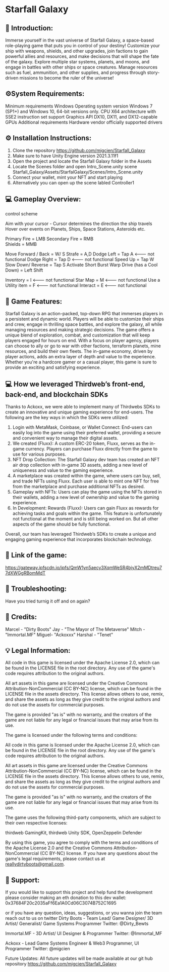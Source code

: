 # Starfall Galaxy

## 📖 Introduction: 

Immerse yourself in the vast universe of Starfall Galaxy, a space-based role-playing game that puts you in control of your destiny! Customize your ship with weapons, shields, and other upgrades, join factions to gain powerful allies and resources, and make decisions that will shape the fate of the galaxy. Explore multiple star systems, planets, and moons, and engage in battles with other ships or space creatures. Manage resources such as fuel, ammunition, and other supplies, and progress through story-driven missions to become the ruler of the universe!

## ⚙️System Requirements: 

Minimum requirements		Windows
Operating system version	Windows 7 (SP1+) and Windows 10, 64-bit versions only.
CPU				X64 architecture with SSE2 instruction set support
Graphics API			DX10, DX11, and DX12-capable GPUs
Additional requirements		Hardware vendor officially supported drivers

## ⚙️ Installation Instructions:

1. Clone the repository https://github.com/migcien/Starfall_Galaxy
2. Make sure to have Unity Engine version 2021.3.11f1
3. Open the project and locate the Starfall Galaxy folder in the Assets 
4. Locate the Scenes folder and open Intro_Scene.unity scene Starfall_Galaxy/Assets/StarfalGalaxy/Scenes/Intro_Scene.unity
5. Connect your wallet, mint your NFT and start playing
6. Alternatively you can open up the scene labled Controller1

## 💻 Gameplay Overview:

control scheme

Aim with your cursor - Cursor determines the direction the ship travels
Hover over events on Planets, Ships, Space Stations, Asteroids etc.
 
Primary Fire = LMB 
Secondary Fire = RMB  
Shields = MMB

Move Forward / Back = W/ S 
Strafe = A,D 
Dodge Left = Tap A      <--- not functional
Dodge Right = Tap D     <--- not functional
Speed Up = Tap W 
Slow Down/ Reverse = Tap S 
Activate Short Burst Warp Drive (has a Cool Down) = Left Shift 

Inventory = I           <--- not functional
Star Map  = M           <--- not functional
Use a Utility item = F  <--- not functional
Interact = E            <--- not functional


## 🚀 Game Features: 
Starfall Galaxy is an action-packed, top-down RPG that immerses players in a persistent and dynamic world. Players will be able to customize their ships and crew, engage in thrilling space battles, and explore the galaxy, all while managing resources and making strategic decisions. The game offers a unique blend of exploration, combat, and customization that will keep players engaged for hours on end. With a focus on player agency, players can choose to ally or go to war with other factions, terraform planets, mine resources, and build their own fleets. The in-game economy, driven by player actions, adds an extra layer of depth and value to the experience. Whether you're a hardcore gamer or a casual player, this game is sure to provide an exciting and satisfying experience.

## 💻 How we leveraged Thirdweb’s front-end, back-end, and blockchain SDKs
Thanks to Ackoxx, we were able to implement many of Thirdwebs SDKs to create an innovative and unique gaming experience for end-users. The following are the key ways in which the SDKs were utilized:

1. Login with MetaMask, Coinbase, or Wallet Connect: End-users can easily log into the game using their preferred wallet, providing a secure and convenient way to manage their digital assets.
2. We created (Fluxx): A custom ERC-20 token, Fluxx, serves as the in-game currency. Players can purchase Fluxx directly from the game to use for various purposes.
3. NFT Drop Collection: The Starfall Galaxy dev team has created an NFT air drop collection with in-game 3D assets, adding a new level of uniqueness and value to the gaming experience.
4. A marketplace was created within the game, where users can buy, sell, and trade NFTs using Fluxx. Each user is able to mint one NFT for free from the marketplace and purchase additional NFTs as desired.
5. Gameplay with NFTs: Users can play the game using the NFTs stored in their wallets, adding a new level of ownership and value to the gaming experience.
6. In Development: Rewards (Fluxx): Users can gain Fluxx as rewards for achieving tasks and goals within the game. This feature is unfortunately not functional at the moment and is still being worked on. But all other aspects of the game should be fully functional.

Overall, our team has leveraged Thirdweb’s SDKs to create a unique and engaging gaming experience that incorporates blockchain technology.

## 🚀 Link of the game:
https://gateway.ipfscdn.io/ipfs/QmW1yn5aecy3XqmWeSR4bjyX2mMDtreu77dXWGgRBomMdT

## 🧠 Troubleshooting:
Have you tried turnig it off and on again?

## 🏅 Credits: 
Marcel - "Dirty Boots"
Jay - "The Mayor of The Metaverse"
Mitch - "Immortal.MF"
Miguel- "Ackoxxx"
Harshal - "Tenet"

## 💡 Legal Information:
All code in this game is licensed under the Apache License 2.0, which can be found in the LICENSE file in the root directory. Any use of the game's code requires attribution to the original authors.

All art assets in this game are licensed under the Creative Commons Attribution-NonCommercial (CC BY-NC) license, which can be found in the LICENSE file in the assets directory. This license allows others to use, remix, and share the assets as long as they give credit to the original authors and do not use the assets for commercial purposes.

The game is provided "as is" with no warranty, and the creators of the game are not liable for any legal or financial issues that may arise from its use.

The game is licensed under the following terms and conditions:

All code in this game is licensed under the Apache License 2.0, which can be found in the LICENSE file in the root directory. Any use of the game's code requires attribution to the original authors.

All art assets in this game are licensed under the Creative Commons Attribution-NonCommercial (CC BY-NC) license, which can be found in the LICENSE file in the assets directory. This license allows others to use, remix, and share the assets as long as they give credit to the original authors and do not use the assets for commercial purposes.

The game is provided "as is" with no warranty, and the creators of the game are not liable for any legal or financial issues that may arise from its use.

The game uses the following third-party components, which are subject to their own respective licenses:

thirdweb GamingKit, thirdweb Unity SDK, OpenZeppelin Defender

By using this game, you agree to comply with the terms and conditions of the Apache License 2.0 and the Creative Commons Attribution-NonCommercial (CC BY-NC) license. If you have any questions about the game's legal requirements, please contact us at reallydirtyboots@gmail.com.

## 🚀 Support: 
If you would like to support this project and help fund the development please consider making an eth donation to this dev wallet:  0x37684F20c2035aFf6Ea1A0Cd06C3074B752C1695

or if you have any question, ideas, suggestions, or you wanna join the team reach out to us on twitter
Dirty Boots - Team Lead/ Game Designer/ 3D Artist/ Generalist/ Game Systems Programmer
Twitter: @Dirty_Bewts

Immortal.MF - 3D Artist/ UI Designer & Programmer
Twitter: @Immortal_MF

Ackoxx - Lead Game Systems Engineer & Web3 Programmer, UI Programmer
Twitter: @migcien

Future Updates: 
All future updates will be made available at our git hub repository https://github.com/migcien/Starfall_Galaxy